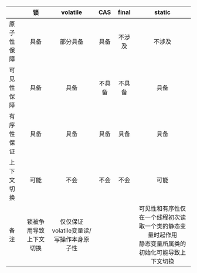 |            |           锁           |                volatile                 |  CAS   | final  |                            static                            |
| ---------- | :--------------------: | :-------------------------------------: | :----: | :----: | :----------------------------------------------------------: |
| 原子性保障 |          具备          |                部分具备                 |  具备  | 不涉及 |                            不涉及                            |
| 可见性保障 |          具备          |                  具备                   | 不具备 | 不具备 |                             具备                             |
| 有序性保证 |          具备          |                  具备                   |  具备  |  具备  |                             具备                             |
| 上下文切换 |          可能          |                  不会                   |  不会  |  不会  |                             可能                             |
| 备注       | 锁被争用导致上下文切换 | 仅仅保证volatile变量读/写操作本身原子性 |        |        | 可见性和有序性仅在一个线程初次读取一个类的静态变量时起作用<br />静态变量所属类的初始化可能导致上下文切换 |



